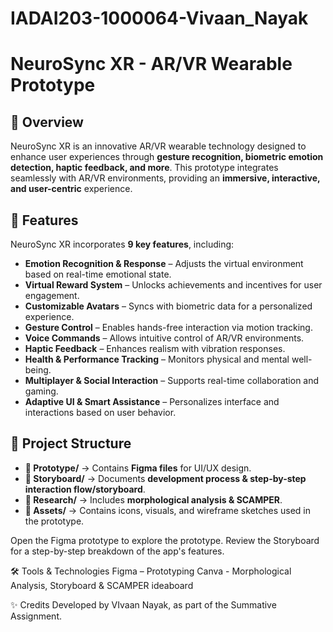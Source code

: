 # IADAI203-1000064-Vivaan_Nayak

# NeuroSync XR - AR/VR Wearable Prototype  

## 📌 Overview  
NeuroSync XR is an innovative AR/VR wearable technology designed to enhance user experiences through **gesture recognition, biometric emotion detection, haptic feedback, and more**. This prototype integrates seamlessly with AR/VR environments, providing an **immersive, interactive, and user-centric** experience.

## 🎯 Features  
NeuroSync XR incorporates **9 key features**, including:  
- **Emotion Recognition & Response** – Adjusts the virtual environment based on real-time emotional state.  
- **Virtual Reward System** – Unlocks achievements and incentives for user engagement.  
- **Customizable Avatars** – Syncs with biometric data for a personalized experience.  
- **Gesture Control** – Enables hands-free interaction via motion tracking.  
- **Voice Commands** – Allows intuitive control of AR/VR environments.  
- **Haptic Feedback** – Enhances realism with vibration responses.  
- **Health & Performance Tracking** – Monitors physical and mental well-being.  
- **Multiplayer & Social Interaction** – Supports real-time collaboration and gaming.  
- **Adaptive UI & Smart Assistance** – Personalizes interface and interactions based on user behavior.

## 📂 Project Structure  
- **📁 Prototype/** → Contains **Figma files** for UI/UX design.  
- **📁 Storyboard/** → Documents **development process & step-by-step interaction flow/storyboard**.  
- **📁 Research/** → Includes **morphological analysis & SCAMPER**.  
- **📁 Assets/** → Contains icons, visuals, and wireframe sketches used in the prototype.  




Open the Figma prototype to explore the prototype.
Review the Storyboard for a step-by-step breakdown of the app's features.

🛠️ Tools & Technologies
Figma – Prototyping
Canva - Morphological Analysis, Storyboard & SCAMPER ideaboard

✨ Credits
Developed by VIvaan Nayak, as part of the Summative Assignment.

